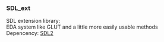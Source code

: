 ### SDL_ext
SDL extension library:  
EDA system like GLUT and a little more easily usable methods  
Depencency: [SDL2](https://www.libsdl.org/index.php)
